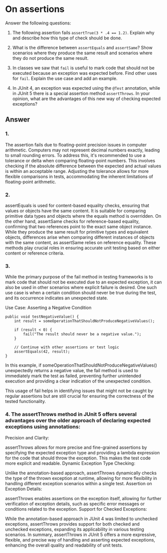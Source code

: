 # On assertions

Answer the following questions:

1. The following assertion fails `assertTrue(3 * .4 == 1.2)`. Explain why and describe how this type of check should be done.

2. What is the difference between `assertEquals` and `assertSame`? Show scenarios where they produce the same result and scenarios where they do not produce the same result.

3. In classes we saw that `fail` is useful to mark code that should not be executed because an exception was expected before. Find other uses for `fail`. Explain the use case and add an example.

4. In JUnit 4, an exception was expected using the `@Test` annotation, while in JUnit 5 there is a special assertion method `assertThrows`. In your opinion, what are the advantages of this new way of checking expected exceptions?

## Answer

### 1.

The assertion fails due to floating-point precision issues in computer arithmetic. Computers may not represent decimal numbers exactly, leading to small rounding errors. To address this, it's recommended to use a tolerance or delta when comparing floating-point numbers. This involves checking if the absolute difference between the expected and actual values is within an acceptable range. Adjusting the tolerance allows for more flexible comparisons in tests, accommodating the inherent limitations of floating-point arithmetic.

### 2.

assertEquals is used for content-based equality checks, ensuring that values or objects have the same content. It is suitable for comparing primitive data types and objects where the equals method is overridden. On the other hand, assertSame checks for reference-based equality, confirming that two references point to the exact same object instance. While they produce the same result for primitive types and equivalent objects, differences arise when comparing different instances of objects with the same content, as assertSame relies on reference equality. These methods play crucial roles in ensuring accurate unit testing based on either content or reference criteria.

### 3.

While the primary purpose of the fail method in testing frameworks is to mark code that should not be executed due to an expected exception, it can also be used in other scenarios where explicit failure is desired. One such use case is when a certain condition should never be true during the test, and its occurrence indicates an unexpected state.

Use Case: Asserting a Negative Condition

```
public void testNegativeValue() {
    int result = someOperationThatShouldNotProduceNegativeValues();

    if (result < 0) {
        fail("The result should never be a negative value.");
    }

    // Continue with other assertions or test logic
    assertEquals(42, result);
}

```

In this example, if someOperationThatShouldNotProduceNegativeValues() unexpectedly returns a negative value, the fail method is used to immediately mark the test as failed, preventing further unintended execution and providing a clear indication of the unexpected condition.

This usage of fail helps in identifying issues that might not be caught by regular assertions but are still crucial for ensuring the correctness of the tested functionality.

### 4. The assertThrows method in JUnit 5 offers several advantages over the older approach of declaring expected exceptions using annotations:

Precision and Clarity:

assertThrows allows for more precise and fine-grained assertions by specifying the expected exception type and providing a lambda expression for the code that should throw the exception. This makes the test code more explicit and readable.
Dynamic Exception Type Checking:

Unlike the annotation-based approach, assertThrows dynamically checks the type of the thrown exception at runtime, allowing for more flexibility in handling different exception scenarios within a single test.
Assertion on Exception Details:

assertThrows enables assertions on the exception itself, allowing for further verification of exception details, such as specific error messages or conditions related to the exception.
Support for Checked Exceptions:

While the annotation-based approach in JUnit 4 was limited to unchecked exceptions, assertThrows provides support for both checked and unchecked exceptions, expanding its applicability in various testing scenarios.
In summary, assertThrows in JUnit 5 offers a more expressive, flexible, and precise way of handling and asserting expected exceptions, enhancing the overall quality and readability of unit tests.
